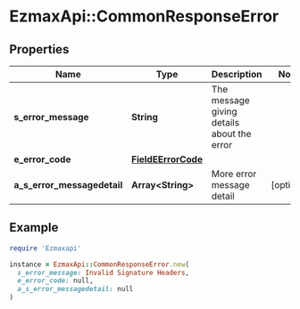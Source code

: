 # EzmaxApi::CommonResponseError

## Properties

| Name | Type | Description | Notes |
| ---- | ---- | ----------- | ----- |
| **s_error_message** | **String** | The message giving details about the error |  |
| **e_error_code** | [**FieldEErrorCode**](FieldEErrorCode.md) |  |  |
| **a_s_error_messagedetail** | **Array&lt;String&gt;** | More error message detail | [optional] |

## Example

```ruby
require 'Ezmaxapi'

instance = EzmaxApi::CommonResponseError.new(
  s_error_message: Invalid Signature Headers,
  e_error_code: null,
  a_s_error_messagedetail: null
)
```

